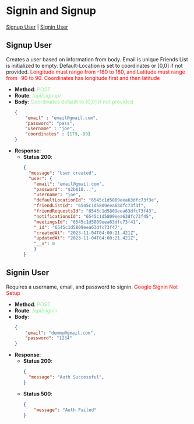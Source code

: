 # Signin and Signup
[Signup User](#signup-user) | [Signin User](#signin-user)

## Signup User
  Creates a user based on information from body. Email is unique Friends List is initialized to empty. Default-Location is set to coordinates or [0,0] if not provided. <span style="color:red">Longitude must range from -180 to 180, and Latitude must range from -90 to 90. Coordinates has longitude first and then latitude</span>
- **Method**: <span style="color:lightgreen">POST</span>
- **Route**: <span style="color:lightgreen">/api/signup/</span>
- **Body**: <span style="color:lightgreen">Coordinates default to [0,0] if not provided </span>
    ```json
    {
        "email" : "email@gmail.com",
        "password": "pass",
        "username" : "joe",    
        "coordinates" : [179,-89]
    }
    ```
- **Response**:
    - **Status 200**: 
      ```json
      {
        "message": "User created",
        "user": {
          "email": "email@gmail.com",
          "password": "$2b$10...",
          "username": "joe",
          "defaultLocationId": "6545c1d5809eea63dfc73f3e",
          "friendListId": "6545c1d5809eea63dfc73f3f",
          "friendRequestsId": "6545c1d5809eea63dfc73f43",
          "notificationsId": "6545c1d5809eea63dfc73f45",
          "meetingsId": "6545c1d5809eea63dfc73f41",
          "_id": "6545c1d5809eea63dfc73f47",
          "createdAt": "2023-11-04T04:00:21.421Z",
          "updatedAt": "2023-11-04T04:00:21.421Z",
          "__v": 0
          }
      }
      ```

## Signin User
Requires a username, email, and password to signin. <span style="color:red">Google Signin Not Setup</span>
- **Method**: <span style="color:lightgreen">POST</span>
- **Route**: <span style="color:lightgreen">/api/signin</span>
- **Body**:
    ```json
    {
        "email": "dummy@gmail.com",
        "password": "1234"
    }
    ```
- **Response**:
    - **Status 200**:
      ```json
      {
        "message": "Auth Successful",
      }
      ```
    - **Status 500**:
      ```json
      {
          "message": "Auth Failed"
      }
      ```
